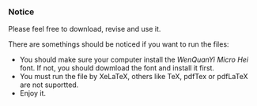 ### Notice

Please feel free to download, revise and use it. 

There are somethings should be noticed if you want to run the files:

* You should make sure your computer install the *WenQuanYi Micro Hei* font. If not, you should dowmload the font and install it first.
* You must run the file by XeLaTeX, others like TeX, pdfTex or pdfLaTeX are not suportted. 
* Enjoy it. 

